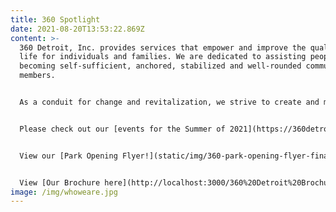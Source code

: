 ```yaml
---
title: 360 Spotlight
date: 2021-08-20T13:53:22.869Z
content: >-
  360 Detroit, Inc. provides services that empower and improve the quality of
  life for individuals and families. We are dedicated to assisting people in
  becoming self-sufficient, anchored, stabilized and well-rounded community
  members.


  As a conduit for change and revitalization, we strive to create and maintain viable, safe communities within Detroit.


  Please check out our [events for the Summer of 2021](https://360detroitinc.org/2021Programming.pdf)!


  View our [Park Opening Flyer!](static/img/360-park-opening-flyer-final.pdf)


  View [Our Brochure here](http://localhost:3000/360%20Detroit%20Brochure.pdf)!
image: /img/whoweare.jpg
---
```

